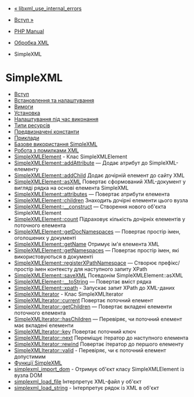 - [«
libxml_use_internal_errors](function.libxml-use-internal-errors.md)
- [Вступ »](intro.simplexml.md)

- [PHP Manual](index.md)
- [Обробка XML](refs.xml.md)
- SimpleXML

# SimpleXML

- [Вступ](intro.simplexml.md)
- [Встановлення та налаштування](simplexml.setup.md)
- [Вимоги](simplexml.requirements.md)
- [Установка](simplexml.installation.md)
- [Налаштування під час виконання](simplexml.configuration.md)
- [Типи ресурсів](simplexml.resources.md)
- [Предвизначені константи](simplexml.constants.md)
- [Приклади](simplexml.examples.md)
- [Базове використання SimpleXML](simplexml.examples-basic.md)
- [Робота з помилками XML](simplexml.examples-errors.md)
- [SimpleXMLElement](class.simplexmlelement.md) - Клас
SimpleXMLElement
- [SimpleXMLElement::addAttribute](simplexmlelement.addattribute.md)
— Додає атрибут до SimpleXML-елементу
- [SimpleXMLElement::addChild](simplexmlelement.addchild.md)
Додає дочірній елемент до сайту XML
- [SimpleXMLElement::asXML](simplexmlelement.asxml.md)
Повертає сформований XML-документ у вигляді рядка на основі
елемента SimpleXML
- [SimpleXMLElement::attributes](simplexmlelement.attributes.md)
— Повертає атрибути елемента
- [SimpleXMLElement::children](simplexmlelement.children.md)
Знаходить дочірні елементи цього вузла
- [SimpleXMLElement::\_\_construct](simplexmlelement.construct.md)
— Створення нового об'єкта SimpleXMLElement
- [SimpleXMLElement::count](simplexmlelement.count.md)
Підраховує кількість дочірніх елементів у поточного елемента
- [SimpleXMLElement::getDocNamespaces](simplexmlelement.getdocnamespaces.md)
— Повертає простір імен, оголошених у документі
- [SimpleXMLElement::getName](simplexmlelement.getname.md)
Отримує ім'я елемента XML
- [SimpleXMLElement::getNamespaces](simplexmlelement.getnamespaces.md)
— Повертає простір імен, які використовуються в документі
- [SimpleXMLElement::registerXPathNamespace](simplexmlelement.registerxpathnamespace.md)
— Створює префікс/простір імен контексту для наступного
запиту XPath
- [SimpleXMLElement::saveXML](simplexmlelement.savexml.md)
Псевдонім SimpleXMLElement::asXML
- [SimpleXMLElement::\_\_toString](simplexmlelement.tostring.md)
— Повертає вміст рядка
- [SimpleXMLElement::xpath](simplexmlelement.xpath.md) -
Запускає запит XPath до XML-даних
- [SimpleXMLIterator](class.simplexmliterator.md) - Клас
SimpleXMLIterator
- [SimpleXMLIterator::current](simplexmliterator.current.md)
Повертає поточний елемент
- [SimpleXMLIterator::getChildren](simplexmliterator.getchildren.md)
— Повертає вкладені елементи поточного елемента
- [SimpleXMLIterator::hasChildren](simplexmliterator.haschildren.md)
— Перевіряє, чи поточний елемент має вкладені елементи
- [SimpleXMLIterator::key](simplexmliterator.key.md)
Повертає поточний ключ
- [SimpleXMLIterator::next](simplexmliterator.next.md)
Переміщує ітератор до наступного елемента
- [SimpleXMLIterator::rewind](simplexmliterator.rewind.md)
Повертає ітератор до першого елементу
- [SimpleXMLIterator::valid](simplexmliterator.valid.md) -
Перевіряє, чи є поточний елемент допустимим
- [Функції SimpleXML](ref.simplexml.md)
- [simplexml_import_dom](function.simplexml-import-dom.md) -
Отримує об'єкт класу SimpleXMLElement із вузла DOM
- [simplexml_load_file](function.simplexml-load-file.md)
Інтерпретує XML-файл у об'єкт
- [simplexml_load_string](function.simplexml-load-string.md) -
Інтерпретує рядок із XML в об'єкт
